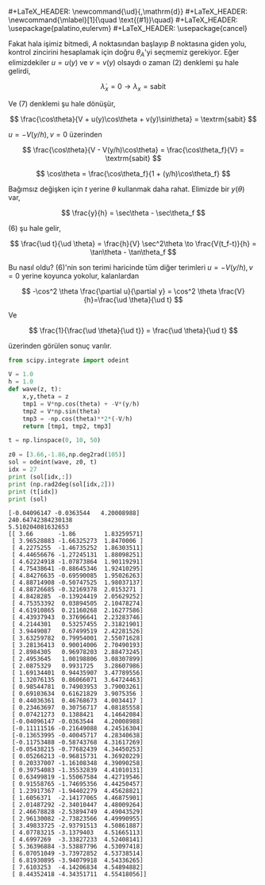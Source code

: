 #+LaTeX_HEADER: \newcommand{\ud}{\,\mathrm{d}}
#+LaTeX_HEADER: \newcommand{\mlabel}[1]{\quad \text{(#1)}\quad}
#+LaTeX_HEADER: \usepackage{palatino,eulervm}
#+LaTeX_HEADER: \usepackage{cancel}

Fakat hala işimiz bitmedi, $A$ noktasından başlayıp $B$ noktasına
giden yolu, kontrol zincirini hesaplamak için doğru $\theta_A$'yi
seçmemiz gerekiyor. Eğer elimizdekiler $u=u(y)$ ve $v=v(y)$ olsaydı o
zaman (2) denklemi şu hale gelirdi, 

$$
\dot{\lambda}_x = 0 \to \lambda_x = \textrm{sabit}
$$

Ve (7) denklemi şu hale dönüşür,

$$
\frac{\cos\theta}{V + u(y)\cos\theta + v(y)\sin\theta} = \textrm{sabit}
$$

$u = -V(y/h), v=0$ üzerinden

$$
\frac{\cos\theta}{V - V(y/h)\cos\theta} = \frac{\cos\theta_f}{V} = \textrm{sabit}
$$

$$
\cos\theta = \frac{\cos\theta_f}{1 + (y/h)\cos\theta_f} 
$$

Bağımsız değişken için $t$ yerine $\theta$ kullanmak daha
rahat. Elimizde bir $y(\theta)$ var, 

$$
\frac{y}{h} = \sec\theta - \sec\theta_f
$$

(6) şu hale gelir, 

$$
\frac{\ud t}{\ud \theta} = \frac{h}{V} \sec^2\theta \to
\frac{V(t_f-t)}{h} = \tan\theta - \tan\theta_f
$$

Bu nasıl oldu? (6)'nin son terimi haricinde tüm diğer 
terimleri $u = -V(y/h), v=0$ yerine koyunca yokolur, kalanlardan

$$
-\cos^2 \theta \frac{\partial u}{\partial y} = 
\cos^2 \theta \frac{V}{h}=\frac{\ud \theta}{\ud t}
$$

Ve

$$
\frac{1}{\frac{\ud \theta}{\ud t}} = \frac{\ud \theta}{\ud t}
$$

üzerinden görülen sonuç varılır. 


```python
from scipy.integrate import odeint

V = 1.0
h = 1.0
def wave(z, t):
    x,y,theta = z
    tmp1 = V*np.cos(theta) + -V*(y/h)
    tmp2 = V*np.sin(theta) 
    tmp3 = -np.cos(theta)**2*(-V/h)
    return [tmp1, tmp2, tmp3]

t = np.linspace(0, 10, 50)

z0 = [3.66,-1.86,np.deg2rad(105)]
sol = odeint(wave, z0, t)
idx = 27
print (sol[idx,:])
print (np.rad2deg(sol[idx,2]))
print (t[idx])
print (sol)
```

```text
[-0.04096147 -0.0363544   4.20008988]
240.64742384230138
5.510204081632653
[[ 3.66       -1.86        1.83259571]
 [ 3.96528883 -1.66325273  1.8470006 ]
 [ 4.2275255  -1.46735252  1.86303511]
 [ 4.44656676 -1.27245131  1.88098251]
 [ 4.62224918 -1.07873864  1.90119291]
 [ 4.75438641 -0.88645346  1.92410295]
 [ 4.84276635 -0.69590085  1.95026263]
 [ 4.88714908 -0.50747525  1.98037137]
 [ 4.88726685 -0.32169378  2.0153271 ]
 [ 4.8428285  -0.13924419  2.05629252]
 [ 4.75353392  0.03894505  2.10478274]
 [ 4.61910865  0.21160268  2.16277586]
 [ 4.43937943  0.37696641  2.23283746]
 [ 4.2144301   0.53257455  2.31821901]
 [ 3.9449087   0.67499519  2.42281526]
 [ 3.63259782  0.79954001  2.55071628]
 [ 3.28136413  0.90014006  2.70490193]
 [ 2.8984305   0.96978203  2.88473245]
 [ 2.4953645   1.00198806  3.08307899]
 [ 2.0875329   0.9931725   3.28607986]
 [ 1.69134401  0.94435907  3.47789556]
 [ 1.32076135  0.86066071  3.64724463]
 [ 0.98544781  0.74903953  3.79003261]
 [ 0.69103634  0.61621829  3.9075356 ]
 [ 0.44036361  0.46768673  4.0034417 ]
 [ 0.23463697  0.30756717  4.08185558]
 [ 0.07421273  0.1388421   4.14642084]
 [-0.04096147 -0.0363544   4.20008988]
 [-0.11111516 -0.21649088  4.24516304]
 [-0.13653995 -0.40045717  4.28340638]
 [-0.11753488 -0.58743768  4.31617269]
 [-0.05438215 -0.77682439  4.34450253]
 [ 0.05266213 -0.96815731  4.36920229]
 [ 0.20337007 -1.16108348  4.39090258]
 [ 0.39754083 -1.35532839  4.41010131]
 [ 0.63499819 -1.55067584  4.42719546]
 [ 0.91558765 -1.74695356  4.44250457]
 [ 1.23917367 -1.94402279  4.45628821]
 [ 1.6056371  -2.14177065  4.46875901]
 [ 2.01487292 -2.34010447  4.48009264]
 [ 2.46678828 -2.53894749  4.49043529]
 [ 2.96130082 -2.73823566  4.49990955]
 [ 3.49833725 -2.93791513  4.50861887]
 [ 4.07783215 -3.1379403   4.51665113]
 [ 4.6997269  -3.33827233  4.52408141]
 [ 5.36396884 -3.53887796  4.53097418]
 [ 6.07051049 -3.73972852  4.53738514]
 [ 6.81930895 -3.94079918  4.54336265]
 [ 7.6103253  -4.14206834  4.54894882]
 [ 8.44352418 -4.34351711  4.55418056]]
```











